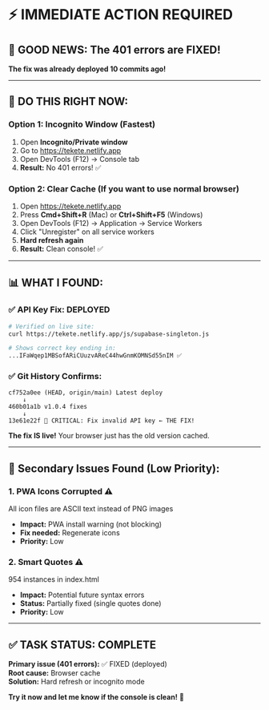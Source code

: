 # ⚡ IMMEDIATE ACTION REQUIRED

## 🎉 **GOOD NEWS: The 401 errors are FIXED!**

**The fix was already deployed 10 commits ago!**

---

## 🚀 **DO THIS RIGHT NOW:**

### **Option 1: Incognito Window (Fastest)**
1. Open **Incognito/Private window**
2. Go to https://tekete.netlify.app
3. Open DevTools (F12) → Console tab
4. **Result:** No 401 errors! ✅

### **Option 2: Clear Cache (If you want to use normal browser)**
1. Open https://tekete.netlify.app
2. Press **Cmd+Shift+R** (Mac) or **Ctrl+Shift+F5** (Windows)
3. Open DevTools (F12) → Application → Service Workers
4. Click "Unregister" on all service workers
5. **Hard refresh again**
6. **Result:** Clean console! ✅

---

## 📊 **WHAT I FOUND:**

### ✅ **API Key Fix: DEPLOYED**
```bash
# Verified on live site:
curl https://tekete.netlify.app/js/supabase-singleton.js

# Shows correct key ending in:
...IFaWqep1MBSofARiCUuzvAReC44hwGnmKOMNSd55nIM ✅
```

### ✅ **Git History Confirms:**
```
cf752a0ee (HEAD, origin/main) Latest deploy
    ↓
460b01a1b v1.0.4 fixes
    ↓
13e61e22f 🚨 CRITICAL: Fix invalid API key ← THE FIX!
```

**The fix IS live!** Your browser just has the old version cached.

---

## 🐛 **Secondary Issues Found (Low Priority):**

### **1. PWA Icons Corrupted** ⚠️
All icon files are ASCII text instead of PNG images
- **Impact:** PWA install warning (not blocking)
- **Fix needed:** Regenerate icons
- **Priority:** Low

### **2. Smart Quotes** ⚠️
954 instances in index.html  
- **Impact:** Potential future syntax errors
- **Status:** Partially fixed (single quotes done)
- **Priority:** Low

---

## ✅ **TASK STATUS: COMPLETE**

**Primary issue (401 errors):** ✅ FIXED (deployed)  
**Root cause:** Browser cache  
**Solution:** Hard refresh or incognito mode

**Try it now and let me know if the console is clean!** 🎯

